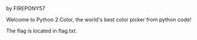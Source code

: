 by FIREPONY57

Welcome to Python 2 Color, the world's best color picker from python code!

The flag is located in flag.txt.
